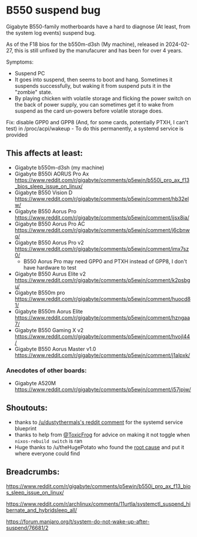 # B550 suspend bug

Gigabyte B550-family motherboards have a hard to diagnose (At least, from the system log events) suspend bug.

As of the F18 bios for the b550m-d3sh (My machine), released in 2024-02-27, this is still unfixed by the manufacurer and has been for over 4 years.

Symptoms: 
- Suspend PC
- It goes into suspend, then seems to boot and hang.  Sometimes it suspends successfully, but waking it from suspend puts it in the "zombie" state.
- By playing chicken with volatile storage and flicking the power switch on the back of power supply, you can sometimes get it to wake from suspend as the card un-powers before volatile storage does.

Fix: disable GPP0 and GPP8 (And, for some cards, potentially PTXH, I can't test) in /proc/acpi/wakeup
    - To do this permanently, a systemd service is provided

## This affects at least:
- Gigabyte b550m-d3sh (my machine)
- Gigabyte B550i AORUS Pro Ax https://www.reddit.com/r/gigabyte/comments/p5ewjn/b550i_pro_ax_f13_bios_sleep_issue_on_linux/
- Gigabyte B550 Vision D https://www.reddit.com/r/gigabyte/comments/p5ewjn/comment/hb32elw/
- Gigabyte B550 Aorus Pro https://www.reddit.com/r/gigabyte/comments/p5ewjn/comment/ijsx8ia/
- Gigabyte B550 Aorus Pro AC https://www.reddit.com/r/gigabyte/comments/p5ewjn/comment/j6cbnwq/
- Gigabyte B550 Aorus Pro v2 https://www.reddit.com/r/gigabyte/comments/p5ewjn/comment/imx7sz0/
    - B550 Aorus Pro may need GPP0 and PTXH instead of GPP8, I don't have hardware to test
- Gigabyte B550 Aurus Elite v2 https://www.reddit.com/r/gigabyte/comments/p5ewjn/comment/k2psbgu/
- Gigabyte B550m pro https://www.reddit.com/r/gigabyte/comments/p5ewjn/comment/huocd81/
- Gigabyte B550m Aorus Elite https://www.reddit.com/r/gigabyte/comments/p5ewjn/comment/hzngaa7/
- Gigabyte B550 Gaming X v2 https://www.reddit.com/r/gigabyte/comments/p5ewjn/comment/hvojl44/
- Gigabyte B550 Aorus Master v1.0 https://www.reddit.com/r/gigabyte/comments/p5ewjn/comment/j1alpxk/

### Anecdotes of other boards:
- Gigabyte A520M https://www.reddit.com/r/gigabyte/comments/p5ewjn/comment/i57jpjw/



## Shoutouts:
- thanks to [/u/dustythermals's reddit comment](https://www.reddit.com/r/gigabyte/comments/p5ewjn/comment/hb32elw/) for the systemd service blueprint
- thanks to help from [@ToxicFrog](https://github.com/ToxicFrog) for advice on making it not toggle when `nixos-rebuild switch` is ran
- Huge thanks to /u/theHugePotato who found the [root cause](https://www.reddit.com/r/gigabyte/comments/p5ewjn/comment/h9plj88/) and put it where everyone could find

## Breadcrumbs:
https://www.reddit.com/r/gigabyte/comments/p5ewjn/b550i_pro_ax_f13_bios_sleep_issue_on_linux/

https://www.reddit.com/r/archlinux/comments/11urtla/systemctl_suspend_hibernate_and_hybridsleep_all/

https://forum.manjaro.org/t/system-do-not-wake-up-after-suspend/76681/2

